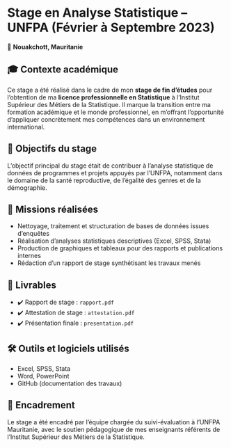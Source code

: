 # Stage en Analyse Statistique – UNFPA (Février à Septembre 2023)

📍 **Nouakchott, Mauritanie**

## 🎓 Contexte académique

Ce stage a été réalisé dans le cadre de mon **stage de fin d’études** pour l’obtention de ma **licence professionnelle en Statistique** à l’Institut Supérieur des Métiers de la Statistique. Il marque la transition entre ma formation académique et le monde professionnel, en m’offrant l’opportunité d’appliquer concrètement mes compétences dans un environnement international.

## 🎯 Objectifs du stage

L’objectif principal du stage était de contribuer à l’analyse statistique de données de programmes et projets appuyés par l’UNFPA, notamment dans le domaine de la santé reproductive, de l’égalité des genres et de la démographie.

## 🧩 Missions réalisées

- Nettoyage, traitement et structuration de bases de données issues d’enquêtes
- Réalisation d’analyses statistiques descriptives (Excel, SPSS, Stata)
- Production de graphiques et tableaux pour des rapports et publications internes
- Rédaction d’un rapport de stage synthétisant les travaux menés

## 📎 Livrables

- ✔️ Rapport de stage : `rapport.pdf`
- ✔️ Attestation de stage : `attestation.pdf`
- ✔️ Présentation finale : `presentation.pdf`

## 🛠️ Outils et logiciels utilisés

- Excel, SPSS, Stata  
- Word, PowerPoint  
- GitHub (documentation des travaux)

## 🙌 Encadrement

Le stage a été encadré par l’équipe chargée du suivi-évaluation à l’UNFPA Mauritanie, avec le soutien pédagogique de mes enseignants référents de l’Institut Supérieur des Métiers de la Statistique.
